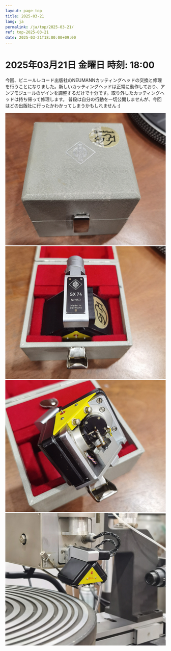 ```yaml
---
layout: page-top
title: 2025-03-21
lang: ja
permalink: /ja/top/2025-03-21/
ref: top-2025-03-21
date: 2025-03-21T18:00:00+09:00
---
```



# 2025年03月21日  金曜日 時刻: 18:00

今回、ビニールレコード出版社のNEUMANNカッティングヘッドの交換と修理を行うことになりました。新しいカッティングヘッドは正常に動作しており、アンプモジュールのゲインを調整するだけで十分です。取り外したカッティングヘッドは持ち帰って修理します。
普段は自分の行動を一切公開しませんが、今回はどの出版社に行ったかわかってしまうかもしれません :)

![1](/assets/top/2025-03-21/1.jpg)
![2](/assets/top/2025-03-21/2.jpg)
![3](/assets/top/2025-03-21/3.jpg)
![4](/assets/top/2025-03-21/4.jpg)
